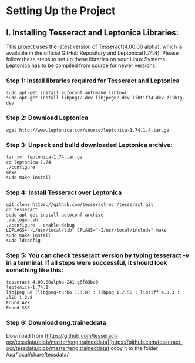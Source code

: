 # Setting Up the Project


## I. Installing Tesseract and Leptonica Libraries:
	

This project uses the latest version of Tesseract(4.00.00 alpha), which is available in the official GitHub Repository and Leptonica(1.74.4). Please follow these steps to set up these libraries on your Linux Systems. Leptonica has to be compiled from source for newer versions. 

### Step 1: Install libraries required for Tesseract and Leptonica
```sudo apt-get install python-distutils-extra tesseract-ocr tesseract-ocr-eng libopencv-dev libtesseract-dev libleptonica-dev python-all-dev swig libcv-dev python-opencv python-numpy python-setuptools build-essential subversion
sudo apt-get install autoconf automake libtool
sudo apt-get install libpng12-dev libjpeg62-dev libtiff4-dev zlib1g-dev
```
### Step 2: Download Leptonica	
` wget http://www.leptonica.com/source/leptonica-1.74.1.4.tar.gz `

### Step 3: Unpack and build downloaded Leptonica archive:
```
tar xvf leptonica-1.74.tar.gz
cd leptonica-1.74
./configure
make
sudo make install
```
### Step 4: Install Tesseract over Leptonica
```
git clone https://github.com/tesseract-ocr/tesseract.git
cd tesseract
sudo apt-get install autoconf-archive
./autogen.sh
./configure --enable-debug
LDFLAGS="-L/usr/local/lib" CFLAGS="-I/usr/local/include" make
sudo make install
sudo ldconfig
```
### Step 5: You can check tesseract version by typing tesseract -v in a terminal. If all steps were successful, it should look something like this:
```
tesseract 4.00.00alpha-241-g6f83ba0
leptonica-1.74.1
libjpeg 8d (libjpeg-turbo 1.3.0) : libpng 1.2.50 : libtiff 4.0.3 : zlib 1.2.8
Found AVX
Found SSE
```

### Step 6: Download eng.traineddata  
Download from [https://github.com/tesseract-ocr/tessdata/blob/master/eng.traineddata](https://github.com/tesseract-ocr/tessdata/blob/master/eng.traineddata) copy it to the folder
/usr/local/share/tessdata/


  

